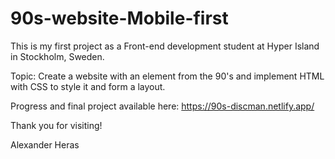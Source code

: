 # 90s-website-Mobile-first

This is my first project as a Front-end development student at Hyper Island in Stockholm, Sweden. 

Topic: Create a website with an element from the 90's and implement HTML with CSS to style it and form a layout.

Progress and final project available here: https://90s-discman.netlify.app/

Thank you for visiting!

Alexander Heras

